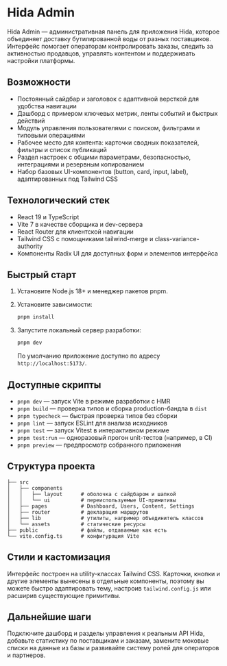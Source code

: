 # Hida Admin

Hida Admin — административная панель для приложения Hida, которое объединяет доставку бутилированной воды от разных поставщиков. Интерфейс помогает операторам контролировать заказы, следить за активностью продавцов, управлять контентом и поддерживать настройки платформы.

## Возможности
- Постоянный сайдбар и заголовок с адаптивной версткой для удобства навигации
- Дашборд с примером ключевых метрик, ленты событий и быстрых действий
- Модуль управления пользователями с поиском, фильтрами и типовыми операциями
- Рабочее место для контента: карточки сводных показателей, фильтры и список публикаций
- Раздел настроек с общими параметрами, безопасностью, интеграциями и резервным копированием
- Набор базовых UI-компонентов (button, card, input, label), адаптированных под Tailwind CSS

## Технологический стек
- React 19 и TypeScript
- Vite 7 в качестве сборщика и dev-сервера
- React Router для клиентской навигации
- Tailwind CSS с помощниками tailwind-merge и class-variance-authority
- Компоненты Radix UI для доступных форм и элементов интерфейса

## Быстрый старт
1. Установите Node.js 18+ и менеджер пакетов pnpm.
2. Установите зависимости:

   ```bash
   pnpm install
   ```

3. Запустите локальный сервер разработки:

   ```bash
   pnpm dev
   ```

   По умолчанию приложение доступно по адресу `http://localhost:5173/`.

## Доступные скрипты
- `pnpm dev` — запуск Vite в режиме разработки с HMR
- `pnpm build` — проверка типов и сборка production-бандла в `dist`
- `pnpm typecheck` — быстрая проверка типов без сборки
- `pnpm lint` — запуск ESLint для анализа исходников
- `pnpm test` — запуск Vitest в интерактивном режиме
- `pnpm test:run` — одноразовый прогон unit-тестов (например, в CI)
- `pnpm preview` — предпросмотр собранного приложения

## Структура проекта
```
├── src
│   ├── components
│   │   ├── layout      # оболочка с сайдбаром и шапкой
│   │   └── ui          # переиспользуемые UI-примитивы
│   ├── pages           # Dashboard, Users, Content, Settings
│   ├── router          # декларация маршрутов
│   ├── lib             # утилиты, например объединитель классов
│   └── assets          # статические ресурсы
├── public              # файлы, отдаваемые как есть
└── vite.config.ts      # конфигурация Vite
```

## Стили и кастомизация
Интерфейс построен на utility-классах Tailwind CSS. Карточки, кнопки и другие элементы вынесены в отдельные компоненты, поэтому вы можете быстро адаптировать тему, настроив `tailwind.config.js` или расширив существующие примитивы.

## Дальнейшие шаги
Подключите дашборд и разделы управления к реальным API Hida, добавьте статистику по поставщикам и заказам, замените моковые списки на данные из базы и развивайте систему ролей для операторов и партнеров.
